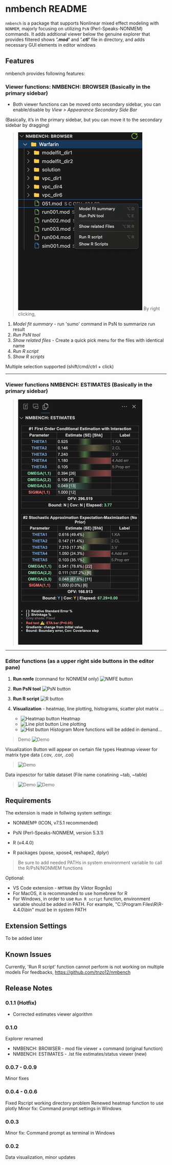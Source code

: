 # nmbench README
`nmbench` is a package that supports Nonlinear mixed effect modeling with `NONMEM`, majorly focusing on utilizing `PsN` (Perl-Speaks-NONMEM) commands. It adds addtional viewer below the genuine explorer that provides filtered shows ***'.mod'*** and ***'.ctl'*** file in directory, and adds necessary GUI elements in editor windows

## Features
nmbench provides following features:

### Viewer functions: **NMBENCH: BROWSER** (Basically in the primary sidebar)
* Both viewer functions can be moved onto secondary sidebar, you can enable/disable by *View > Appearance Secondary Side Bar*

(Basically, it’s in the primary sidebar, but you can move it to the secondary sidebar by dragging)
> ![Demo](https://raw.githubusercontent.com/tnzo12/nmbench/main/resources/readme/demo_viewer.png)
By right clicking,
1. *Model fit summary* - run 'sumo' command in PsN to summarize run result
2. *Run PsN tool*
3. *Show related files* - Create a quick pick menu for the files with identical name
4. *Run R script*
5. *Show R scripts*

Multiple selection supported (shift/cmd/ctrl + click)

---

### Viewer functions **NMBENCH: ESTIMATES** (Basically in the primary sidebar)
> ![Demo](https://raw.githubusercontent.com/tnzo12/nmbench/refs/heads/main/resources/readme/demo_est.png)

---

### Editor functions (as a upper right side buttons in the editor pane)
1. **Run nmfe** (command for NONMEM only) ![NMFE button](https://raw.githubusercontent.com/tnzo12/nmbench/main/resources/readme/nonmem.png)
2. **Run PsN tool** ![PsN button](https://raw.githubusercontent.com/tnzo12/nmbench/main/resources/readme/psn.png)
3. **Run R script** ![R button](https://raw.githubusercontent.com/tnzo12/nmbench/main/resources/readme/r.png)
4. **Visualization** - heatmap, line plotting, histograms, scatter plot matrix ...

    - ![Heatmap button](https://raw.githubusercontent.com/tnzo12/nmbench/main/resources/readme/mat.png) Heatmap
    - ![Line plot button](https://raw.githubusercontent.com/tnzo12/nmbench/main/resources/readme/graph.png) Line plotting
    - ![Hist button](https://raw.githubusercontent.com/tnzo12/nmbench/main/resources/readme/hist.png) Histogram
More functions will be added in demand...

> Demo
> ![Demo](https://raw.githubusercontent.com/tnzo12/nmbench/main/resources/readme/demo.gif)

Visualization
Button will appear on certain file types
Heatmap viewer for matrix type data (.cov, .cor, .coi)
> ![Demo](https://raw.githubusercontent.com/tnzo12/nmbench/main/resources/readme/demo_matrix.png)

Data inpesctor for table dataset (File name conatining ~tab, ~table)
> ![Demo](https://raw.githubusercontent.com/tnzo12/nmbench/main/resources/readme/demo_plot.png)
> ![Demo](https://raw.githubusercontent.com/tnzo12/nmbench/main/resources/readme/demo_hist.png)

## Requirements
The extension is made in follwing system settings:

* NONMEM® (ICON, v7.5.1 recommended)
* PsN (Perl-Speaks-NONMEM, version 5.3.1)

* R (v4.4.0)
* R packages (xpose, xpose4, reshape2, dplyr)

> Be sure to add needed PATHs in system environment variable to call the R/PsN/NONMEM functions

Optional:
* VS Code extension - `NMTRAN` (by Viktor Rognås)
* For MacOS, it is recommanded to use homebrew for R
* For Windows, in order to use `Run R script` function, environment variable should be added in PATH. For example, "C:\Program Files\R\R-4.4.0\bin" must be in system PATH


## Extension Settings
To be added later

## Known Issues
Currently, 'Run R script' function cannot perform is not working on multiple models
For feedbacks, https://github.com/tnzo12/nmbench

## Release Notes
### 0.1.1 (Hotfix)
* Corrected estimates viewer algorithm
### 0.1.0
Explorer renamed
* NMBENCH: BROWSER - mod file viewer + command (original function)
* NMBENCH: ESTIMATES - .lst file estimates/status viewer (new)
### 0.0.7 - 0.0.9
Minor fixes
### 0.0.4 - 0.0.6
Fixed Rscript working directory problem
Renewed heatmap function to use plotly
Minor fix: Command prompt settings in Windows
### 0.0.3
Minor fix: Command prompt as terminal in Windows
### 0.0.2
Data visualization, minor updates